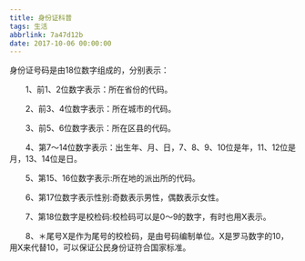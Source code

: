 ```yaml
---
title: 身份证科普
tags: 生活
abbrlink: 7a47d12b
date: 2017-10-06 00:00:00
---
```


身份证号码是由18位数字组成的，分别表示：

　　1、前1、2位数字表示：所在省份的代码。

　　2、前3、4位数字表示：所在城市的代码。<!--more-->

　　3、前5、6位数字表示：所在区县的代码。

　　4、第7～14位数字表示：出生年、月、日，7、8、9、10位是年，11、12位是月，13、14位是日。

　　5、第15、16位数字表示:所在地的派出所的代码。

　　6、第17位数字表示性别:奇数表示男性，偶数表示女性。

　　7、第18位数字是校检码:校检码可以是0～9的数字，有时也用X表示。

　　8、＊尾号X是作为尾号的校检码，是由号码编制单位。X是罗马数字的10，用X来代替10，可以保证公民身份证符合国家标准。
